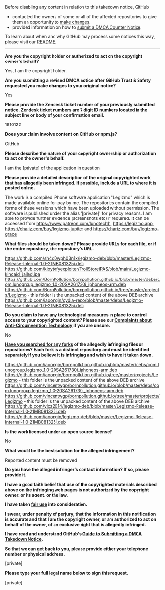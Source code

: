 Before disabling any content in relation to this takedown notice, GitHub
- contacted the owners of some or all of the affected repositories to give them an opportunity to [make changes](https://docs.github.com/en/github/site-policy/dmca-takedown-policy#a-how-does-this-actually-work).
- provided information on how to [submit a DMCA Counter Notice](https://docs.github.com/en/articles/guide-to-submitting-a-dmca-counter-notice).

To learn about when and why GitHub may process some notices this way, please visit our [README](https://github.com/github/dmca/blob/master/README.md#anatomy-of-a-takedown-notice).

---

**Are you the copyright holder or authorized to act on the copyright owner's behalf?**

Yes, I am the copyright holder.

**Are you submitting a revised DMCA notice after GitHub Trust & Safety requested you make changes to your original notice?**

Yes

**Please provide the Zendesk ticket number of your previously submitted notice. Zendesk ticket numbers are 7 digit ID numbers located in the subject line or body of your confirmation email.**

1810122

**Does your claim involve content on GitHub or npm.js?**

GitHub

**Please describe the nature of your copyright ownership or authorization to act on the owner's behalf.**

I am the [private] of the application in question

**Please provide a detailed description of the original copyrighted work that has allegedly been infringed. If possible, include a URL to where it is posted online.**

The work is a compiled iPhone software application "Legizmo" which is made available online for-pay by me. The repositories contain the compiled forms of these versions which have been uploaded without permission. The software is published under the alias '[private]' for privacy reasons. I am able to provide further evidence (screenshots etc) if required. It can be accessed from https://www.patreon.com/lunotech11, https://legizmo.app, https://chariz.com/buy/legizmo-jupiter and https://chariz.com/buy/legizmo-grace

**What files should be taken down? Please provide URLs for each file, or if the entire repository, the repository’s URL.**

https://github.com/sh4d0wph03n1x/legizmo-deb/blob/master/Legizmo-Release-Internal-1.0-21MB081325i.deb  
https://github.com/kloytofyexploiter/TrollStoreiPAS/blob/main/Legizmo-kincaid_jailed.ipa  
https://github.com/BornPollution/bornpollution.github.io/blob/master/debs/com.lunogroup.legizmo_1.0-20SA261730i_iphoneos-arm.deb  
https://github.com/BornPollution/bornpollution.github.io/tree/master/projects/Legizmo - this folder is the unpacked content of the above DEB archive  
https://github.com/iaoongin/cydia-repo/blob/master/debs/Legizmo-Release-Internal-1.0-21MB081325i.deb  

**Do you claim to have any technological measures in place to control access to your copyrighted content? Please see our <a href="https://docs.github.com/articles/guide-to-submitting-a-dmca-takedown-notice#complaints-about-anti-circumvention-technology">Complaints about Anti-Circumvention Technology</a> if you are unsure.**

No

**<a href="https://docs.github.com/articles/dmca-takedown-policy#b-what-about-forks-or-whats-a-fork">Have you searched for any forks</a> of the allegedly infringing files or repositories? Each fork is a distinct repository and must be identified separately if you believe it is infringing and wish to have it taken down.**

https://github.com/iaoongin/bornpollution.github.io/blob/master/debs/com.lunogroup.legizmo_1.0-20SA261730i_iphoneos-arm.deb  
https://github.com/iaoongin/bornpollution.github.io/tree/master/projects/Legizmo - this folder is the unpacked content of the above DEB archive  
https://github.com/vincentwgp/bornpollution.github.io/blob/master/debs/com.lunogroup.legizmo_1.0-20SA261730i_iphoneos-arm.deb  
https://github.com/vincentwgp/bornpollution.github.io/tree/master/projects/Legizmo - this folder is the unpacked content of the above DEB archive  
https://github.com/ylcz2014/legizmo-deb/blob/master/Legizmo-Release-Internal-1.0-21MB081325i.deb  
https://github.com/iaoongin/legizmo-deb/blob/master/Legizmo-Release-Internal-1.0-21MB081325i.deb  

**Is the work licensed under an open source license?**

No

**What would be the best solution for the alleged infringement?**

Reported content must be removed

**Do you have the alleged infringer’s contact information? If so, please provide it.**

**I have a good faith belief that use of the copyrighted materials described above on the infringing web pages is not authorized by the copyright owner, or its agent, or the law.**

**I have taken <a href="https://www.lumendatabase.org/topics/22">fair use</a> into consideration.**

**I swear, under penalty of perjury, that the information in this notification is accurate and that I am the copyright owner, or am authorized to act on behalf of the owner, of an exclusive right that is allegedly infringed.**

**I have read and understand GitHub's <a href="https://docs.github.com/articles/guide-to-submitting-a-dmca-takedown-notice/">Guide to Submitting a DMCA Takedown Notice</a>.**

**So that we can get back to you, please provide either your telephone number or physical address.**

[private]

**Please type your full legal name below to sign this request.**

[private]
